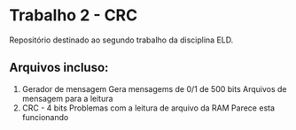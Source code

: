 # Trabalho 2 - CRC
Repositório destinado ao segundo trabalho da disciplina ELD.
## Arquivos incluso:
1. Gerador de mensagem
	Gera mensagems de 0/1 de 500 bits
	Arquivos de mensagem para a leitura
2. CRC - 4 bits
	Problemas com a leitura de arquivo da RAM
	Parece esta funcionando
